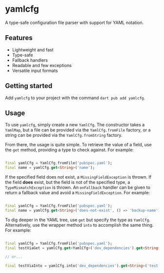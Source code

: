 # yamlcfg

A type-safe configuration file parser with support for YAML notation.

## Features

* Lightweight and fast
* Type-safe
* Fallback handlers
* Readable and few exceptions
* Versatile input formats

## Getting started

Add `yamlcfg` to your project with the command `dart pub add yamlcfg`.

## Usage

To use `yamlcfg`, simply create a new `YamlCfg`. The constructor takes a `YamlMap`, but a file can be provided via
the `YamlCfg.fromFile` factory, or a string can be provided via the `YamlCfg.fromString` factory.

From there, the usage is quite simple. To retrieve the value of a field, use the `get` method, providing a type to check
against. For example:

```dart

final yamlCfg = YamlCfg.fromFile('pubspec.yaml');
final name = yamlCfg.get<String>('name');
```

If the specified field does not exist, a `MissingFieldException` is thrown. If the field **does** exist,
but the field is not of the specified type, a `TypeMismatchException` is thrown. An `onFallback` handler can be given
to return a fallback value and avoid a `MissingFieldException`. For example:

```dart

final yamlCfg = YamlCfg.fromFile('pubspec.yaml');
final name = yamlCfg.get<String>('does-not-exist', () => 'backup-name');
```

To dig deeper in the YAML tree, use `get` but specify the type as `YamlCfg`. Alternatively, use the wrapper
method `into` to accomplish the same thing. For example:

```dart

final yamlCfg = YamlCfg.fromFile('pubspec.yaml');
final testViaGet = yamlCfg.get<YamlCfg>('dev_dependencies').get<String>('test');

// or...

final testViaInto = yamlCfg.into('dev_dependencies').get<String>('test');
```
